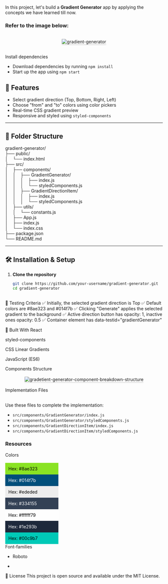 In this project, let's build a **Gradient Generator** app by applying the concepts we have learned till now.

### Refer to the image below:

<br/>
<div style="text-align: center;">
    <img src="https://assets.ccbp.in/frontend/content/react-js/gradient-generator-output-v0.gif" alt="gradient-generator" style="max-width:70%;box-shadow:0 2.8px 2.2px rgba(0, 0, 0, 0.12)">
</div>
<br/>

Install dependencies


- Download dependencies by running `npm install`
- Start up the app using `npm start`


## 🚀 Features

- Select gradient direction (Top, Bottom, Right, Left)
- Choose "from" and "to" colors using color pickers
- Real-time CSS gradient preview
- Responsive and styled using `styled-components`

---

## 📂 Folder Structure

gradient-generator/<br/>
├── public/<br/>
│&nbsp;&nbsp;&nbsp;&nbsp;└── index.html<br/>
├── src/<br/>
│&nbsp;&nbsp;&nbsp;&nbsp;├── components/<br/>
│&nbsp;&nbsp;&nbsp;&nbsp;│&nbsp;&nbsp;&nbsp;&nbsp;├── GradientGenerator/<br/>
│&nbsp;&nbsp;&nbsp;&nbsp;│&nbsp;&nbsp;&nbsp;&nbsp;│&nbsp;&nbsp;&nbsp;&nbsp;├── index.js<br/>
│&nbsp;&nbsp;&nbsp;&nbsp;│&nbsp;&nbsp;&nbsp;&nbsp;│&nbsp;&nbsp;&nbsp;&nbsp;└── styledComponents.js<br/>
│&nbsp;&nbsp;&nbsp;&nbsp;│&nbsp;&nbsp;&nbsp;&nbsp;├── GradientDirectionItem/<br/>
│&nbsp;&nbsp;&nbsp;&nbsp;│&nbsp;&nbsp;&nbsp;&nbsp;│&nbsp;&nbsp;&nbsp;&nbsp;├── index.js<br/>
│&nbsp;&nbsp;&nbsp;&nbsp;│&nbsp;&nbsp;&nbsp;&nbsp;│&nbsp;&nbsp;&nbsp;&nbsp;└── styledComponents.js<br/>
│&nbsp;&nbsp;&nbsp;&nbsp;├── utils/<br/>
│&nbsp;&nbsp;&nbsp;&nbsp;│&nbsp;&nbsp;&nbsp;&nbsp;└── constants.js<br/>
│&nbsp;&nbsp;&nbsp;&nbsp;├── App.js<br/>
│&nbsp;&nbsp;&nbsp;&nbsp;├── index.js<br/>
│&nbsp;&nbsp;&nbsp;&nbsp;└── index.css<br/>
├── package.json<br/>
└── README.md


---

## 🛠️ Installation & Setup

1. **Clone the repository**  
   ```bash
   git clone https://github.com/your-username/gradient-generator.git
   cd gradient-generator

<br/>
🧪 Testing Criteria
✅ Initially, the selected gradient direction is Top
✅ Default colors are #8ae323 and #014f7b
✅ Clicking "Generate" applies the selected gradient to the background
✅ Active direction button has opacity: 1, inactive ones opacity: 0.5
✅ Container element has data-testid="gradientGenerator"

🧰 Built With
React

styled-components

CSS Linear Gradients

JavaScript (ES6)



<summary>Components Structure</summary>

<br/>
<div style="text-align: center;">
    <img src="https://assets.ccbp.in/frontend/content/react-js/gradient-generator-component-breakdown-structure.png" alt="gradetient-generator-component-breakdown-structure" style="max-width:100%;box-shadow:0 2.8px 2.2px rgba(0, 0, 0, 0.12)">
</div>
<br/>



<summary>Implementation Files</summary>
<br/>

Use these files to complete the implementation:

- `src/components/GradientGenerator/index.js`
- `src/components/GradientGenerator/styledComponents.js`
- `src/components/GradientDirectionItem/index.js`
- `src/components/GradientDirectionItem/styledComponents.js`






### Resources


<summary>Colors</summary>

<br/>

<div style="background-color: #8ae323; width: 150px; padding: 10px; color: black">Hex: #8ae323</div>
<div style="background-color: #014f7b; width: 150px; padding: 10px; color: white">Hex: #014f7b</div>
<div style="background-color: #ededed; width: 150px; padding: 10px; color: black">Hex: #ededed</div>
<div style="background-color: #334155; width: 150px; padding: 10px; color: white">Hex: #334155</div>
<div style="background-color: #ffffff79; width: 150px; padding: 10px; color: black">Hex: #ffffff79</div>
<div style="background-color: #1e293b; width: 150px; padding: 10px; color: white">Hex: #1e293b</div>
<div style="background-color: #00c9b7; width: 150px; padding: 10px; color: black">Hex: #00c9b7</div>




<summary>Font-families</summary>

- Roboto

- 
📄 License
This project is open source and available under the MIT License.

